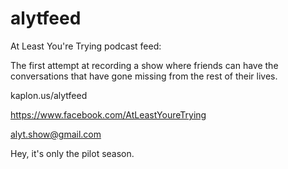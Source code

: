 alytfeed
========

At Least You're Trying podcast feed:

The first attempt at recording a show where friends can have the conversations that have gone missing from the rest of their lives.

kaplon.us/alytfeed

https://www.facebook.com/AtLeastYoureTrying

alyt.show@gmail.com

Hey, it's only the pilot season.
